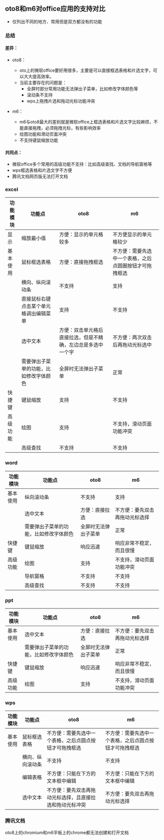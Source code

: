 ## oto8和m6对office应用的支持对比
- 仅列出不同的地方、常用但是双方都没有的功能

### 总结
#### 差异：
- oto8：
   - oto上的微软office要好用很多，主要是可以直接框选表格和片选文字，可以大大提高效率。
   - 当前主要存在的问题是：
      - 全屏时部分常用功能无法弹出子菜单，比如修改字体颜色等
      - 滚动条不支持
      - wps上拖拽片选和拖动光标功能冲突
      
- m6：
   - m6与oto8最大的差别就是微软office上框选表格和片选文字比较麻烦，不能直接拖拽，必须拖拽光标，有些影响效率
   - 绘图功能和滑动页面冲突
   - 不支持键鼠缩放功能

#### 共同点：
- 微软office多个常用的高级功能不支持：比如高级查找、文档的导航窗格等
- wps框选表格和片选文字不方便
- 腾讯文档网页版无法打开文档

### excel
|功能模块|功能点|oto8|m6|
|-----|-----|-----|-----|
|显示|缩放最小值|方便：显示的单元格较多|不方便显示的单元格较少|
|基本使用|鼠标框选表格|方便：直接拖拽框选|不方便：需要先选中一个表格，之后点圆圈按钮才可拖拽框选|
||横向、纵向滚动条|不支持|支持|
||直接鼠标右键点击某个单元格调出编辑菜单|支持|不支持|
||选中文本|方便：双击单元格后直接拉选，但是不精确，左边总是多选中一个字|不方便：两次双击后再拖动光标选中|
||需要弹出子菜单的功能，比如修改字体颜色|全屏时无法弹出子菜单|正常|
|快捷键|键鼠缩放|支持|不支持|
|高级功能|绘图|支持|不支持，滑动页面功能冲突|
||高级查找|不支持|不支持|

### word
|功能模块|功能点|oto8|m6|
|-----|-----|-----|-----|
|基本使用|纵向滚动条|不支持|支持|
||选中文本|方便：直接拉选|不方便：要先双击再拖动光标选择|
||需要弹出子菜单的功能，比如修改字体颜色|全屏时无法弹出子菜单|正常|
|快捷键|键鼠缩放|响应迅速|响应非常不稳定，而且很慢|
|高级功能|绘图|支持|不支持，滑动页面功能冲突|
||导航窗格|不支持|不支持|
||高级查找|不支持|不支持|

### ppt
|功能模块|功能点|oto8|m6|
|-----|-----|-----|-----|
|基本使用|选中文本|方便：直接拉选|不方便：要先双击再拖动光标选择|
||需要弹出子菜单的功能，比如修改字体颜色|全屏时无法弹出子菜单|正常|
|快捷键|键鼠缩放|响应迅速|响应非常不稳定，而且很慢|
|高级功能|绘图|支持|不支持，滑动页面功能冲突|

### wps
|功能模块|功能点|oto8|m6|
|-----|-----|-----|-----|
|基本使用|鼠标框选表格|不方便：需要先选中一个表格，之后点圆点按钮才可拖拽框选|不方便：需要先选中一个表格，之后点圆点按钮才可拖拽框选|
||横向、纵向滚动条|不支持|不支持|
||编辑表格|不方便：只能在下方的文本框中编辑|不方便：只能在下方的文本框中编辑|
||选中文本|不方便：要先双击再拖动光标选择，且直接拉选和拖动光标冲突|不方便：要先双击再拖动光标选择|

### 腾讯文档
oto8上的chromium和m6平板上的chrome都无法创建和打开文档
